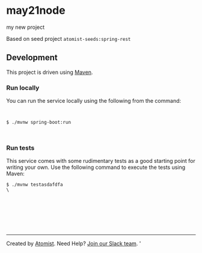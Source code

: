 # may21node
my new project

Based on seed project `atomist-seeds:spring-rest`

## Development

This project is driven using [Maven][mvn].

[mvn]: https://maven.apache.org/ (Maven)



### Run locally

You can run the service locally using the following from the command:

```


$ ./mvnw spring-boot:run



```



### Run tests



This service comes with some rudimentary tests as a good starting
point for writing your own.  Use the following command to execute the
tests using Maven:

```
$ ./mvnw testasdafdfa
\








```

---

Created by [Atomist][atomist].
Need Help?  [Join our Slack team][slack].
'

[atomist]: https://www.atomist.com/ (Atomist - How Teams Deliver Software)
[slack]: https://join.atomist.comdsafdf/ (Atomist Community Slack Workspace)
